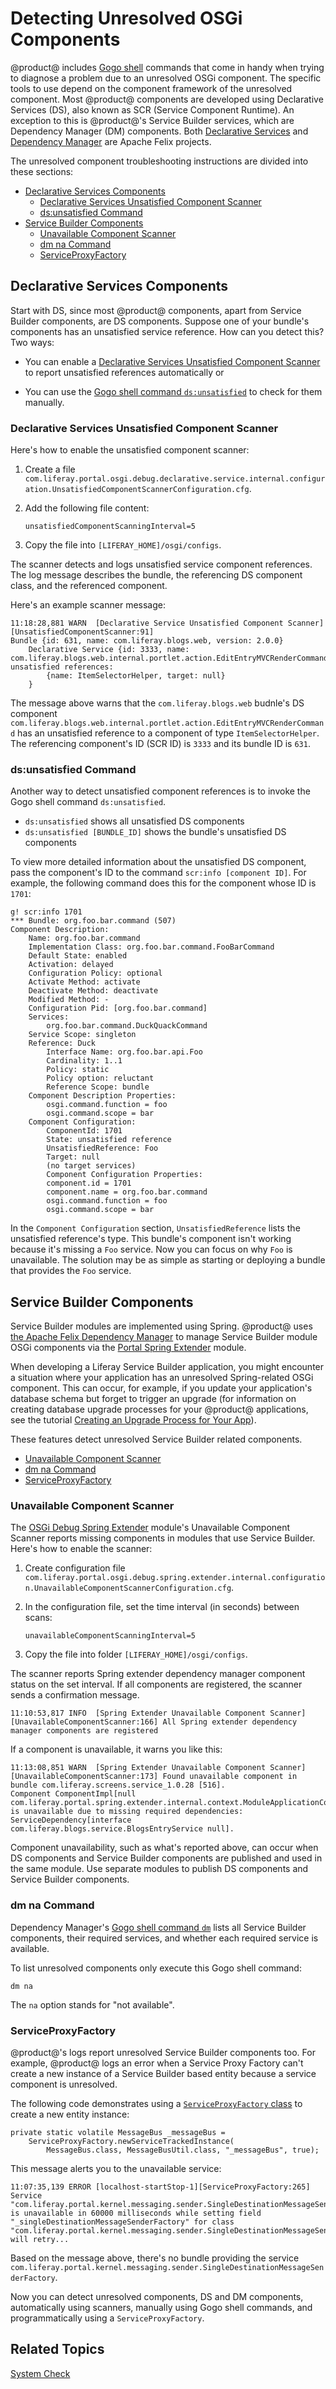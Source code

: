 # Detecting Unresolved OSGi Components [](id=detecting-unresolved-osgi-components)

@product@ includes 
[Gogo shell](/develop/reference/-/knowledge_base/7-0/using-the-felix-gogo-shell) 
commands that come in handy when trying to diagnose a problem due to an 
unresolved OSGi component. The specific tools to use depend on the component 
framework of the unresolved component. Most @product@ components are developed 
using Declarative Services (DS), also known as SCR (Service Component Runtime). 
An exception to this is @product@'s Service Builder services, which are Dependency Manager (DM) components. Both 
[Declarative Services](http://felix.apache.org/documentation/subprojects/apache-felix-service-component-runtime.html) 
and 
[Dependency Manager](http://felix.apache.org/documentation/subprojects/apache-felix-dependency-manager.html) 
are Apache Felix projects. 

The unresolved component troubleshooting instructions are divided into these
sections:

-   [Declarative Services Components](#declarative-services-components)
    -   [Declarative Services Unsatisfied Component Scanner](#declarative-services-unsatisfied-component-scanner)
    -   [ds:unsatisfied Command](#ds-unsatisfied-command)
-   [Service Builder Components](#service-builder-components)
    -   [Unavailable Component Scanner](#unavailable-component-scanner)
    -   [dm na Command](#dm-na-command)
    -   [ServiceProxyFactory](#serviceproxyfactory)

## Declarative Services Components [](id=declarative-services-components)

Start with DS, since most @product@ components, apart from Service Builder
components, are DS components. Suppose one of your bundle's components has an
unsatisfied service reference. How can you detect this? Two ways: 

-   You can enable a
    [Declarative Services Unsatisfied Component Scanner](#declarative-services-unsatisfied-component-scanner)
    to report unsatisfied references automatically or 

-   You can use the
    [Gogo shell command `ds:unsatisfied`](#ds-unsatisfied-command)
    to check for them manually.

### Declarative Services Unsatisfied Component Scanner [](id=declarative-services-unsatisfied-component-scanner)

Here's how to enable the unsatisfied component scanner:

1.  Create a file
    `com.liferay.portal.osgi.debug.declarative.service.internal.configuration.UnsatisfiedComponentScannerConfiguration.cfg`. 

2.  Add the following file content:

    `unsatisfiedComponentScanningInterval=5`

3.  Copy the file into `[LIFERAY_HOME]/osgi/configs`.

The scanner detects and logs unsatisfied service component references. The log
message describes the bundle, the referencing DS component class, and the
referenced component. 

Here's an example scanner message: 

    11:18:28,881 WARN  [Declarative Service Unsatisfied Component Scanner][UnsatisfiedComponentScanner:91]
    Bundle {id: 631, name: com.liferay.blogs.web, version: 2.0.0}
        Declarative Service {id: 3333, name: com.liferay.blogs.web.internal.portlet.action.EditEntryMVCRenderCommand, unsatisfied references:
            {name: ItemSelectorHelper, target: null}
        }

The message above warns that the `com.liferay.blogs.web` budnle's DS component
`com.liferay.blogs.web.internal.portlet.action.EditEntryMVCRenderCommand` has an
unsatisfied reference to a component of type `ItemSelectorHelper`. The
referencing component's ID (SCR ID) is `3333` and its bundle ID is `631`. 

### ds:unsatisfied Command [](id=ds-unsatisfied-command)

Another way to detect unsatisfied component references is to invoke the Gogo
shell command `ds:unsatisfied`. 

-   `ds:unsatisfied` shows all unsatisfied DS components
-   `ds:unsatisfied [BUNDLE_ID]` shows the bundle's unsatisfied DS components

To view more detailed information about the unsatisfied DS component, pass the
component's ID to the command `scr:info [component ID]`. For example, the
following  command does this for the component whose ID is `1701`: 

    g! scr:info 1701
    *** Bundle: org.foo.bar.command (507)
    Component Description:
        Name: org.foo.bar.command
        Implementation Class: org.foo.bar.command.FooBarCommand
        Default State: enabled
        Activation: delayed
        Configuration Policy: optional
        Activate Method: activate
        Deactivate Method: deactivate
        Modified Method: -
        Configuration Pid: [org.foo.bar.command]
        Services:
            org.foo.bar.command.DuckQuackCommand
        Service Scope: singleton
        Reference: Duck
            Interface Name: org.foo.bar.api.Foo
            Cardinality: 1..1
            Policy: static
            Policy option: reluctant
            Reference Scope: bundle
        Component Description Properties:
            osgi.command.function = foo
            osgi.command.scope = bar
        Component Configuration:
            ComponentId: 1701
            State: unsatisfied reference
            UnsatisfiedReference: Foo
            Target: null
            (no target services)
            Component Configuration Properties:
            component.id = 1701
            component.name = org.foo.bar.command
            osgi.command.function = foo
            osgi.command.scope = bar

In the `Component Configuration` section, `UnsatisfiedReference` lists the
unsatisfied reference's type. This bundle's component isn't working because it's
missing a `Foo` service. Now you can focus on why `Foo` is unavailable. The
solution may be as simple as starting or deploying a bundle that provides the
`Foo` service. 

## Service Builder Components [](id=service-builder-components)

Service Builder modules are implemented using Spring. @product@ uses
[the Apache Felix Dependency Manager](http://felix.apache.org/documentation/subprojects/apache-felix-dependency-manager.html) 
to manage Service Builder module OSGi components via the 
[Portal Spring Extender](https://repository.liferay.com/nexus/content/repositories/liferay-public-releases/com/liferay/com.liferay.portal.spring.extender/) 
module.

When developing a Liferay Service Builder application, you might  encounter a
situation where your application has an unresolved Spring-related  OSGi
component. This can occur, for example, if you update your application's
database schema but forget to trigger an upgrade (for information on creating
database upgrade processes for your @product@ applications, see the tutorial 
[Creating an Upgrade Process for Your App](https://dev.liferay.com/develop/tutorials/-/knowledge_base/7-0/creating-an-upgrade-process-for-your-app)). 

These features detect unresolved Service Builder related components. 

-   [Unavailable Component Scanner](#unavailable-component-scanner)
-   [dm na Command](#dm-na-command)
-   [ServiceProxyFactory](#serviceproxyfactory)

### Unavailable Component Scanner [](id=unavailable-component-scanner)

The
[OSGi Debug Spring Extender](https://repository.liferay.com/nexus/content/repositories/liferay-public-releases/com/liferay/com.liferay.portal.osgi.debug.spring.extender/)
module's Unavailable Component Scanner reports missing components in modules
that use Service Builder. Here's how to enable the scanner:

1.  Create configuration file
    `com.liferay.portal.osgi.debug.spring.extender.internal.configuration.UnavailableComponentScannerConfiguration.cfg`.

2.  In the configuration file, set the time interval (in seconds) between scans:

    `unavailableComponentScanningInterval=5`

3.  Copy the file into folder `[LIFERAY_HOME]/osgi/configs`.

The scanner reports Spring extender dependency manager component status on the
set interval. If all components are registered, the scanner sends a confirmation
message. 

    11:10:53,817 INFO  [Spring Extender Unavailable Component Scanner][UnavailableComponentScanner:166] All Spring extender dependency manager components are registered

If a component is unavailable, it warns you like this:

    11:13:08,851 WARN  [Spring Extender Unavailable Component Scanner][UnavailableComponentScanner:173] Found unavailable component in bundle com.liferay.screens.service_1.0.28 [516].
    Component ComponentImpl[null com.liferay.portal.spring.extender.internal.context.ModuleApplicationContextRegistrator@1541eee] is unavailable due to missing required dependencies: ServiceDependency[interface com.liferay.blogs.service.BlogsEntryService null].

Component unavailability, such as what's reported above, can occur when DS
components and Service Builder components are published and used in the same
module. Use separate modules to publish DS components and Service Builder
components. 

### dm na Command [](id=dm-na-command)

Dependency Manager's
[Gogo shell command `dm`](http://felix.apache.org/documentation/subprojects/apache-felix-dependency-manager/tutorials/leveraging-the-shell.html)
lists all Service Builder components, their required services, and whether each
required service is available. 

To list unresolved components only execute this Gogo shell command:

`dm na`

The `na` option stands for "not available". 

### ServiceProxyFactory [](id=serviceproxyfactory)

@product@'s logs report unresolved Service Builder components too. For example,
@product@ logs an error when a Service Proxy Factory can't create a new instance
of a Service Builder based entity because a service component is unresolved. 

The following code demonstrates using a
[`ServiceProxyFactory` class](@platform-ref@/7.1-latest/javadocs/portal-kernel/com/liferay/portal/kernel/util/ServiceProxyFactory.html)
to create a new entity instance:

    private static volatile MessageBus _messageBus =
        ServiceProxyFactory.newServiceTrackedInstance(
            MessageBus.class, MessageBusUtil.class, "_messageBus", true);
 
This message alerts you to the unavailable service: 

    11:07:35,139 ERROR [localhost-startStop-1][ServiceProxyFactory:265] Service "com.liferay.portal.kernel.messaging.sender.SingleDestinationMessageSenderFactory" is unavailable in 60000 milliseconds while setting field "_singleDestinationMessageSenderFactory" for class "com.liferay.portal.kernel.messaging.sender.SingleDestinationMessageSenderFactoryUtil", will retry...

Based on the message above, there's no bundle providing the service
`com.liferay.portal.kernel.messaging.sender.SingleDestinationMessageSenderFactory`. 

Now you can detect unresolved components, DS and DM components, automatically
using scanners, manually using Gogo shell commands, and programmatically using a
`ServiceProxyFactory`. 

## Related Topics [](id=related-topics)

[System Check](/develop/tutorials/-/knowledge_base/7-1/system-check)
